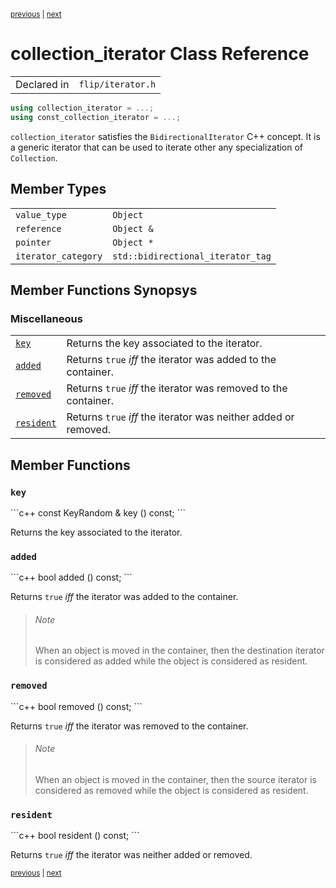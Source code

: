 <p><sup><a href="Collection.iterator.md">previous</a> | <a href="DataModel.md">next</a></sup></p>

<h1>collection_iterator Class Reference</h1>

<table><tr><td>Declared in</td><td><code>flip/iterator.h</code></td></tr>
</table>

```c++
using collection_iterator = ...;
using const_collection_iterator = ...;
```

<p><code>collection_iterator</code> satisfies the <code>BidirectionalIterator</code> C++ concept. It is a generic iterator that can be used to iterate other any specialization of <code>Collection</code>.</p>

<h2>Member Types</h2>

<table><tr><td><code>value_type</code></td><td><code>Object</code></td></tr>
<tr><td><code>reference</code></td><td><code>Object &</code></td></tr>
<tr><td><code>pointer</code></td><td><code>Object *</code></td></tr>
<tr><td><code>iterator_category</code></td><td><code>std::bidirectional_iterator_tag</code></td></tr>
</table>

<h2>Member Functions Synopsys</h2>

<h3>Miscellaneous</h3>

<table><tr><td><code><a href="#member-function-key">key</a></code></td><td>Returns the key associated to the iterator.</td></tr>
<tr><td><code><a href="#member-function-added">added</a></code></td><td>Returns <code>true</code> <em>iff</em> the iterator was added to the container.</td></tr>
<tr><td><code><a href="#member-function-removed">removed</a></code></td><td>Returns <code>true</code> <em>iff</em> the iterator was removed to the container.</td></tr>
<tr><td><code><a href="#member-function-resident">resident</a></code></td><td>Returns <code>true</code> <em>iff</em> the iterator was neither added or removed.</td></tr>
</table>

<h2>Member Functions</h2>

<h3 id="member-function-key"><code>key</code></h3>
```c++
const KeyRandom & key () const;
```

<p>Returns the key associated to the iterator.</p>

<h3 id="member-function-added"><code>added</code></h3>
```c++
bool added () const;
```

<p>Returns <code>true</code> <em>iff</em> the iterator was added to the container.</p>

<blockquote><h6>Note</h6> When an object is moved in the container, then the destination iterator is considered as added while the object is considered as resident.</blockquote>

<h3 id="member-function-removed"><code>removed</code></h3>
```c++
bool removed () const;
```

<p>Returns <code>true</code> <em>iff</em> the iterator was removed to the container.</p>

<blockquote><h6>Note</h6> When an object is moved in the container, then the source iterator is considered as removed while the object is considered as resident.</blockquote>

<h3 id="member-function-resident"><code>resident</code></h3>
```c++
bool resident () const;
```

<p>Returns <code>true</code> <em>iff</em> the iterator was neither added or removed.</p>

<p><sup><a href="Collection.iterator.md">previous</a> | <a href="DataModel.md">next</a></sup></p>

